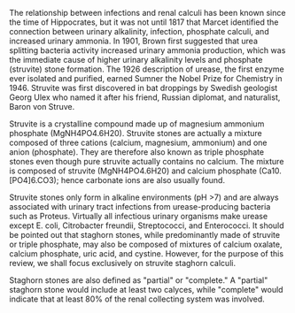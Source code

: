 The relationship between infections and renal calculi has been known since the time of Hippocrates, but it was not until 1817 that Marcet identified the connection between urinary alkalinity, infection, phosphate calculi, and increased urinary ammonia. In 1901, Brown first suggested that urea splitting bacteria activity increased urinary ammonia production, which was the immediate cause of higher urinary alkalinity levels and phosphate (struvite) stone formation. The 1926 description of urease, the first enzyme ever isolated and purified, earned Sumner the Nobel Prize for Chemistry in 1946. Struvite was first discovered in bat droppings by Swedish geologist Georg Ulex who named it after his friend, Russian diplomat, and naturalist, Baron von Struve.

Struvite is a crystalline compound made up of magnesium ammonium phosphate (MgNH4PO4.6H20). Struvite stones are actually a mixture composed of three cations (calcium, magnesium, ammonium) and one anion (phosphate). They are therefore also known as triple phosphate stones even though pure struvite actually contains no calcium. The mixture is composed of struvite (MgNH4PO4.6H20) and calcium phosphate (Ca10.[PO4]6.CO3); hence carbonate ions are also usually found.

Struvite stones only form in alkaline environments (pH >7) and are always associated with urinary tract infections from urease-producing bacteria such as Proteus. Virtually all infectious urinary organisms make urease except E. coli, Citrobacter freundii, Streptococci, and Enterococci. It should be pointed out that staghorn stones, while predominantly made of struvite or triple phosphate, may also be composed of mixtures of calcium oxalate, calcium phosphate, uric acid, and cystine. However, for the purpose of this review, we shall focus exclusively on struvite staghorn calculi.

Staghorn stones are also defined as "partial" or "complete." A "partial" staghorn stone would include at least two calyces, while "complete" would indicate that at least 80% of the renal collecting system was involved.